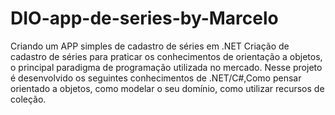 # DIO-app-de-series-by-Marcelo
Criando um APP simples de cadastro de séries em .NET
Criação de cadastro de séries para praticar os conhecimentos de orientação a objetos, o principal paradigma de programação utilizada no mercado. Nesse projeto é desenvolvido os seguintes conhecimentos de .NET/C#,Como pensar orientado a objetos, como modelar o seu domínio, como utilizar recursos de coleção.
